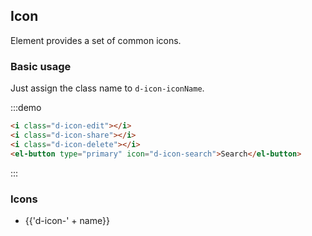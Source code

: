 ## Icon

Element provides a set of common icons.

### Basic usage

Just assign the class name to `d-icon-iconName`.

:::demo

```html
<i class="d-icon-edit"></i>
<i class="d-icon-share"></i>
<i class="d-icon-delete"></i>
<el-button type="primary" icon="d-icon-search">Search</el-button>

```
:::

### Icons

<ul class="icon-list">
  <li v-for="name in $icon" :key="name">
    <span>
      <i :class="'d-icon-' + name"></i>
      <span class="icon-name">{{'d-icon-' + name}}</span>
    </span>
  </li>
</ul>
